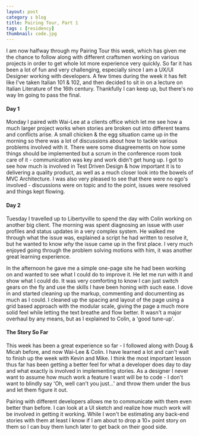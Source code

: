```yaml
---
layout: post
category : blog
title: Pairing Tour, Part 1
tags : [residency]
thumbnail: code.jpg
---
```

<p>I am now halfway through my Pairing Tour this week, which has given me the chance to follow along with different craftsmen working on various projects in order to get whole lot more experience very quickly.  So far it has been a lot of fun and very challenging, especially since I am a UX/UI Designer working with developers. A few times during the week it has felt like I've taken Italian 101 &amp; 102, and then decided to sit in on a lecture on Italian Literature of the 16th century. Thankfully I can keep up, but there's no way Im going to pass the final.</p>
<h4>Day 1</h4>
<p>Monday I paired with Wai-Lee at a clients office which let me see how a much larger project works when stories are broken out into different teams and conflicts arise. A small chicken &amp; the egg situation came up in the morning so there was a lot of discussions about how to tackle various problems involved with it.  There were some disagreements on how some things should be implemented but a scrum in the conference room took care of it - communication was key and work didn't get hung up. I got to see how much is involved in Test Driven Design &amp; how important it is to delivering a quality product, as well as a much closer look into the bowels of MVC Architecture. I was also very pleased to see that there were no ego's involved - discussions were on topic and to the point, issues were resolved and things kept flowing.</p>
<h4>Day 2</h4>
<p>Tuesday I travelled up to Libertyville to spend the day with Colin working on another big client. The morning was spent diagnosing an issue with user profiles and status updates in a very complex system. He walked me through what the issue was, explained a script he had written to resolve it, but he wanted to know <i>why</i> the issue came up in the first place.  I very much enjoyed going through the problem solving motions with him, it was another great learning experience.</p>
<p>In the afternoon he gave me a simple one-page site he had been working on and wanted to see what I could do to improve it. He let me run with it and show what I could do. It was very comforting to know I can just switch gears on the fly and use the skills I have been honing with such ease. I dove in and started cleaning up the markup, commenting and documenting as much as I could.  I cleaned up the spacing and layout of the page using a grid based approach with the modular scale, giving the page a much more solid feel while letting the text breathe and flow better. It wasn't a major overhaul by any means, but as I explained to Colin, a 'good tune-up'.</p>
<h4>The Story So Far</h4>
<p>This week has been a great experience so far - I followed along with Doug &amp; Micah before, and now Wai-Lee &amp; Colin. I have learned a lot and can't wait to finish up the week with Kevin and Mike.  I think the most important lesson thus far has been getting a better feel for what a developer does day to day and what exactly is involved in implementing stories. As a designer I never want to assume how much work a feature I want will be to code - I don't want to blindly say 'Oh, well can't you just...' and throw them under the bus and let them figure it out.</p>
<p>Pairing with different developers allows me to communicate with them even better than before. I can look at a UI sketch and realize how much work will be involved in getting it working. While I won't be estimating any back-end stories with them at least I know if I am about to drop a 10+ point story on them so I can buy them lunch later to get back on their good side.</p>
